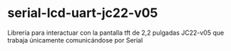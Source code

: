 # serial-lcd-uart-jc22-v05

Librería para interactuar con la pantalla tft de 2,2 pulgadas JC22-v05 que trabaja únicamente comunicándose por Serial